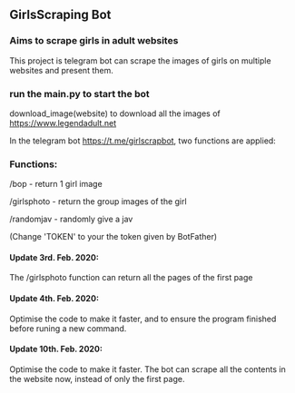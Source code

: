 ## GirlsScraping Bot

### Aims to scrape girls in adult websites

This project is telegram bot can scrape the images of girls on multiple websites and present them.

### run the main.py to start the bot

download_image(website) to download all the images of https://www.legendadult.net

In the telegram bot https://t.me/girlscrapbot, two functions are applied:

### Functions: 

/bop - return 1 girl image

/girlsphoto - return the group images of the girl

/randomjav - randomly give a jav

(Change 'TOKEN' to your the token given by BotFather)

#### Update 3rd. Feb. 2020:
 The /girlsphoto function can return all the pages of the first page

#### Update 4th. Feb. 2020:
 Optimise the code to make it faster, and to ensure the program finished before runing a new command.

#### Update 10th. Feb. 2020:
 Optimise the code to make it faster. The bot can scrape all the contents in the website now, instead of only the first page.

